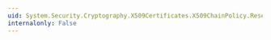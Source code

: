 ```yaml
---
uid: System.Security.Cryptography.X509Certificates.X509ChainPolicy.Reset
internalonly: False
---
```

